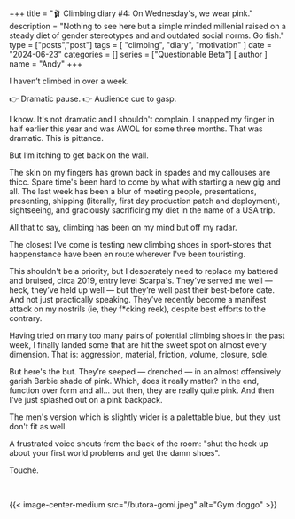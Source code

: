 +++
title = "🩰 Climbing diary #4: On Wednesday's, we wear pink."
description = "Nothing to see here but a simple minded millenial raised on a steady diet of gender stereotypes and and outdated social norms. Go fish."
type = ["posts","post"]
tags = [
    "climbing",
    "diary",
    "motivation"
]
date = "2024-06-23"
categories = []
series = ["Questionable Beta"]
[ author ]
  name = "Andy"
+++


I haven’t climbed in over a week. 

👉 Dramatic pause. 👉 Audience cue to gasp. 

I know. It's not dramatic and I shouldn't complain. I snapped my finger in half earlier this year and was AWOL for some three months. That was dramatic. This is pittance. 

But I’m itching to get back on the wall. 

The skin on my fingers has grown back in spades and my callouses are thicc. Spare time's been hard to come by what with starting a new gig and all. The last week has been a blur of meeting people, presentations, presenting, shipping (literally, first day production patch and deployment), sightseeing, and graciously sacrificing my diet in the name of a USA trip. 

All that to say, climbing has been on my mind but off my radar. 

The closest I’ve come is testing new climbing shoes in sport-stores that happenstance have been en route wherever I've been touristing.

This shouldn't be a priority, but I desparately need to replace my battered and bruised, circa 2019, entry level Scarpa's. They’ve served me well — heck, they’ve held up well — but they’re well past their best-before date. And not just practically speaking. They’ve recently become a manifest attack on my nostrils (ie, they f*cking reek), despite best efforts to the contrary. 

Having tried on many too many pairs of potential climbing shoes in the past week, I finally landed some that are hit the sweet spot on almost every dimension. That is: aggression, material, friction, volume, closure, sole. 

But here's the but. They’re seeped — drenched — in an almost offensively garish Barbie shade of pink. Which, does it really matter? In the end, function over form and all... but then, they are really quite pink. And then I've just splashed out on a pink backpack. 

The men's version which is slightly wider is a palettable blue, but they just don't fit as well. 

A frustrated voice shouts from the back of the room: "shut the heck up about your first world problems and get the damn shoes". 

Touché. 


&nbsp;


{{< image-center-medium src="/butora-gomi.jpeg" alt="Gym doggo" >}}

&nbsp;